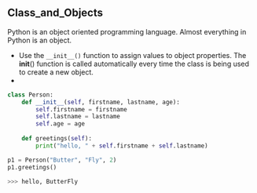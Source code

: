 ## Class_and_Objects
Python is an object oriented programming language. Almost everything in Python is an object. 
- Use the `__init__()` function to assign values to object properties. The __init__() function is called automatically every time the class is being used to create a new object.
- 

```python
class Person:
    def __init__(self, firstname, lastname, age):
        self.firstname = firstname
        self.lastname = lastname
        self.age = age
   
    def greetings(self):
        print("hello, " + self.firstname + self.lastname)

p1 = Person("Butter", "Fly", 2)
p1.greetings()

>>> hello, ButterFly
```
